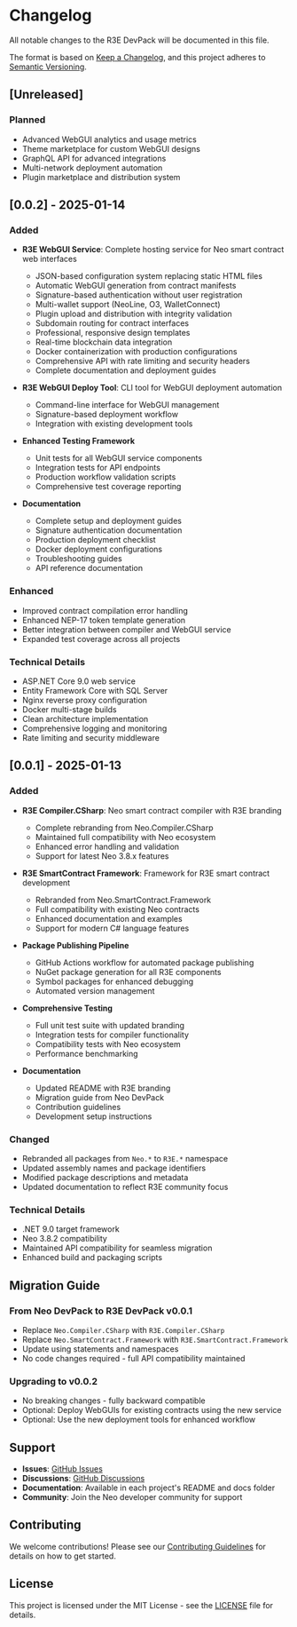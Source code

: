 # Changelog

All notable changes to the R3E DevPack will be documented in this file.

The format is based on [Keep a Changelog](https://keepachangelog.com/en/1.0.0/),
and this project adheres to [Semantic Versioning](https://semver.org/spec/v2.0.0.html).

## [Unreleased]

### Planned
- Advanced WebGUI analytics and usage metrics
- Theme marketplace for custom WebGUI designs
- GraphQL API for advanced integrations
- Multi-network deployment automation
- Plugin marketplace and distribution system

## [0.0.2] - 2025-01-14

### Added
- **R3E WebGUI Service**: Complete hosting service for Neo smart contract web interfaces
  - JSON-based configuration system replacing static HTML files
  - Automatic WebGUI generation from contract manifests
  - Signature-based authentication without user registration
  - Multi-wallet support (NeoLine, O3, WalletConnect)
  - Plugin upload and distribution with integrity validation
  - Subdomain routing for contract interfaces
  - Professional, responsive design templates
  - Real-time blockchain data integration
  - Docker containerization with production configurations
  - Comprehensive API with rate limiting and security headers
  - Complete documentation and deployment guides

- **R3E WebGUI Deploy Tool**: CLI tool for WebGUI deployment automation
  - Command-line interface for WebGUI management
  - Signature-based deployment workflow
  - Integration with existing development tools

- **Enhanced Testing Framework**
  - Unit tests for all WebGUI service components
  - Integration tests for API endpoints
  - Production workflow validation scripts
  - Comprehensive test coverage reporting

- **Documentation**
  - Complete setup and deployment guides
  - Signature authentication documentation
  - Production deployment checklist
  - Docker deployment configurations
  - Troubleshooting guides
  - API reference documentation

### Enhanced
- Improved contract compilation error handling
- Enhanced NEP-17 token template generation
- Better integration between compiler and WebGUI service
- Expanded test coverage across all projects

### Technical Details
- ASP.NET Core 9.0 web service
- Entity Framework Core with SQL Server
- Nginx reverse proxy configuration
- Docker multi-stage builds
- Clean architecture implementation
- Comprehensive logging and monitoring
- Rate limiting and security middleware

## [0.0.1] - 2025-01-13

### Added
- **R3E Compiler.CSharp**: Neo smart contract compiler with R3E branding
  - Complete rebranding from Neo.Compiler.CSharp
  - Maintained full compatibility with Neo ecosystem
  - Enhanced error handling and validation
  - Support for latest Neo 3.8.x features

- **R3E SmartContract Framework**: Framework for R3E smart contract development
  - Rebranded from Neo.SmartContract.Framework
  - Full compatibility with existing Neo contracts
  - Enhanced documentation and examples
  - Support for modern C# language features

- **Package Publishing Pipeline**
  - GitHub Actions workflow for automated package publishing
  - NuGet package generation for all R3E components
  - Symbol packages for enhanced debugging
  - Automated version management

- **Comprehensive Testing**
  - Full unit test suite with updated branding
  - Integration tests for compiler functionality
  - Compatibility tests with Neo ecosystem
  - Performance benchmarking

- **Documentation**
  - Updated README with R3E branding
  - Migration guide from Neo DevPack
  - Contribution guidelines
  - Development setup instructions

### Changed
- Rebranded all packages from `Neo.*` to `R3E.*` namespace
- Updated assembly names and package identifiers
- Modified package descriptions and metadata
- Updated documentation to reflect R3E community focus

### Technical Details
- .NET 9.0 target framework
- Neo 3.8.2 compatibility
- Maintained API compatibility for seamless migration
- Enhanced build and packaging scripts

## Migration Guide

### From Neo DevPack to R3E DevPack v0.0.1
- Replace `Neo.Compiler.CSharp` with `R3E.Compiler.CSharp`
- Replace `Neo.SmartContract.Framework` with `R3E.SmartContract.Framework`
- Update using statements and namespaces
- No code changes required - full API compatibility maintained

### Upgrading to v0.0.2
- No breaking changes - fully backward compatible
- Optional: Deploy WebGUIs for existing contracts using the new service
- Optional: Use the new deployment tools for enhanced workflow

## Support

- **Issues**: [GitHub Issues](https://github.com/neo-project/neo-devpack-dotnet/issues)
- **Discussions**: [GitHub Discussions](https://github.com/neo-project/neo-devpack-dotnet/discussions)
- **Documentation**: Available in each project's README and docs folder
- **Community**: Join the Neo developer community for support

## Contributing

We welcome contributions! Please see our [Contributing Guidelines](CONTRIBUTING.md) for details on how to get started.

## License

This project is licensed under the MIT License - see the [LICENSE](LICENSE) file for details.